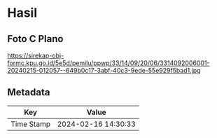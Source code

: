 # Hasil

## Foto C Plano

https://sirekap-obj-formc.kpu.go.id/5e5d/pemilu/ppwp/33/14/09/20/06/3314092006001-20240215-012057--649b0c17-3abf-40c3-9ede-55e929f5bad1.jpg


## Metadata

| Key        | Value               |
| ---------- | ------------------- |
| Time Stamp | 2024-02-16 14:30:33 |



